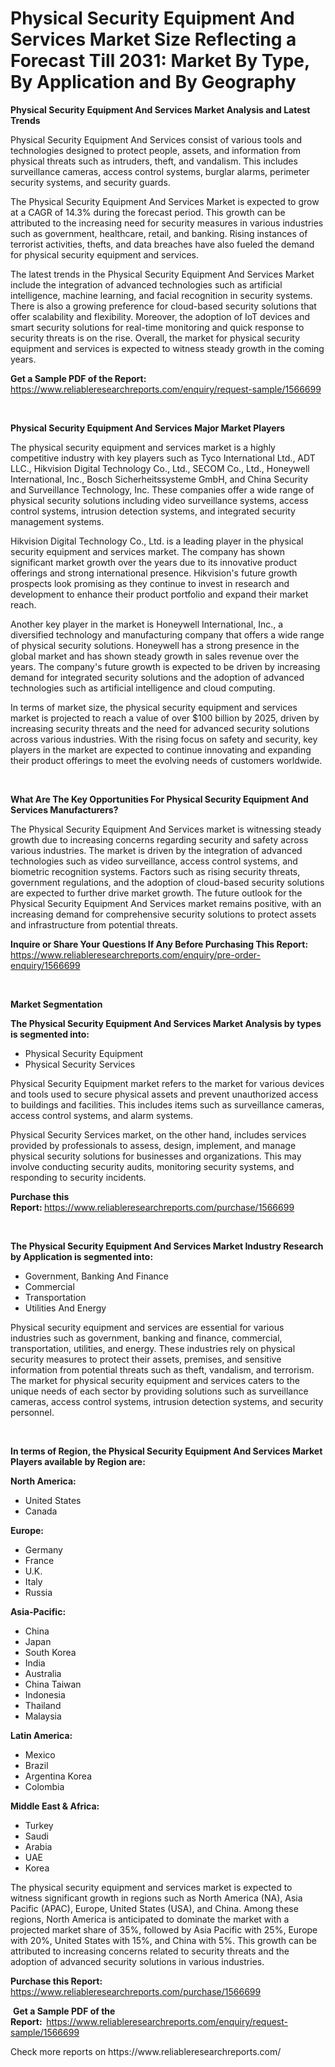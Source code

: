 <p><h1>Physical Security Equipment And Services Market Size Reflecting a Forecast Till 2031: Market By Type, By Application and By Geography</h1></p><p><strong>Physical Security Equipment And Services Market Analysis and Latest Trends</strong></p>
<p><p>Physical Security Equipment And Services consist of various tools and technologies designed to protect people, assets, and information from physical threats such as intruders, theft, and vandalism. This includes surveillance cameras, access control systems, burglar alarms, perimeter security systems, and security guards.</p><p>The Physical Security Equipment And Services Market is expected to grow at a CAGR of 14.3% during the forecast period. This growth can be attributed to the increasing need for security measures in various industries such as government, healthcare, retail, and banking. Rising instances of terrorist activities, thefts, and data breaches have also fueled the demand for physical security equipment and services.</p><p>The latest trends in the Physical Security Equipment And Services Market include the integration of advanced technologies such as artificial intelligence, machine learning, and facial recognition in security systems. There is also a growing preference for cloud-based security solutions that offer scalability and flexibility. Moreover, the adoption of IoT devices and smart security solutions for real-time monitoring and quick response to security threats is on the rise. Overall, the market for physical security equipment and services is expected to witness steady growth in the coming years.</p></p>
<p><strong>Get a Sample PDF of the Report:&nbsp;</strong> <a href="https://www.reliableresearchreports.com/enquiry/request-sample/1566699">https://www.reliableresearchreports.com/enquiry/request-sample/1566699</a></p>
<p>&nbsp;</p>
<p><strong>Physical Security Equipment And Services Major Market Players</strong></p>
<p><p>The physical security equipment and services market is a highly competitive industry with key players such as Tyco International Ltd., ADT LLC., Hikvision Digital Technology Co., Ltd., SECOM Co., Ltd., Honeywell International, Inc., Bosch Sicherheitssysteme GmbH, and China Security and Surveillance Technology, Inc. These companies offer a wide range of physical security solutions including video surveillance systems, access control systems, intrusion detection systems, and integrated security management systems.</p><p>Hikvision Digital Technology Co., Ltd. is a leading player in the physical security equipment and services market. The company has shown significant market growth over the years due to its innovative product offerings and strong international presence. Hikvision's future growth prospects look promising as they continue to invest in research and development to enhance their product portfolio and expand their market reach.</p><p>Another key player in the market is Honeywell International, Inc., a diversified technology and manufacturing company that offers a wide range of physical security solutions. Honeywell has a strong presence in the global market and has shown steady growth in sales revenue over the years. The company's future growth is expected to be driven by increasing demand for integrated security solutions and the adoption of advanced technologies such as artificial intelligence and cloud computing.</p><p>In terms of market size, the physical security equipment and services market is projected to reach a value of over $100 billion by 2025, driven by increasing security threats and the need for advanced security solutions across various industries. With the rising focus on safety and security, key players in the market are expected to continue innovating and expanding their product offerings to meet the evolving needs of customers worldwide.</p></p>
<p>&nbsp;</p>
<p><strong>What Are The Key Opportunities For Physical Security Equipment And Services Manufacturers?</strong></p>
<p><p>The Physical Security Equipment And Services market is witnessing steady growth due to increasing concerns regarding security and safety across various industries. The market is driven by the integration of advanced technologies such as video surveillance, access control systems, and biometric recognition systems. Factors such as rising security threats, government regulations, and the adoption of cloud-based security solutions are expected to further drive market growth. The future outlook for the Physical Security Equipment And Services market remains positive, with an increasing demand for comprehensive security solutions to protect assets and infrastructure from potential threats.</p></p>
<p><strong>Inquire or Share Your Questions If Any Before Purchasing This Report:</strong> <a href="https://www.reliableresearchreports.com/enquiry/pre-order-enquiry/1566699">https://www.reliableresearchreports.com/enquiry/pre-order-enquiry/1566699</a></p>
<p>&nbsp;</p>
<p><strong>Market Segmentation</strong></p>
<p><strong>The Physical Security Equipment And Services Market Analysis by types is segmented into:</strong></p>
<p><ul><li>Physical Security Equipment</li><li>Physical Security Services</li></ul></p>
<p><p>Physical Security Equipment market refers to the market for various devices and tools used to secure physical assets and prevent unauthorized access to buildings and facilities. This includes items such as surveillance cameras, access control systems, and alarm systems.</p><p>Physical Security Services market, on the other hand, includes services provided by professionals to assess, design, implement, and manage physical security solutions for businesses and organizations. This may involve conducting security audits, monitoring security systems, and responding to security incidents.</p></p>
<p><strong>Purchase this Report:&nbsp;</strong><a href="https://www.reliableresearchreports.com/purchase/1566699">https://www.reliableresearchreports.com/purchase/1566699</a></p>
<p>&nbsp;</p>
<p><strong>The Physical Security Equipment And Services Market Industry Research by Application is segmented into:</strong></p>
<p><ul><li>Government, Banking And Finance</li><li>Commercial</li><li>Transportation</li><li>Utilities And Energy</li></ul></p>
<p><p>Physical security equipment and services are essential for various industries such as government, banking and finance, commercial, transportation, utilities, and energy. These industries rely on physical security measures to protect their assets, premises, and sensitive information from potential threats such as theft, vandalism, and terrorism. The market for physical security equipment and services caters to the unique needs of each sector by providing solutions such as surveillance cameras, access control systems, intrusion detection systems, and security personnel.</p></p>
<p>&nbsp;</p>
<p><strong>In terms of Region, the Physical Security Equipment And Services Market Players available by Region are:</strong></p>
<p>
    <p> <strong> North America: </strong>
        <ul>
            <li>United States</li>
            <li>Canada</li>
        </ul>
        </p> 
    <p> <strong> Europe: </strong>
        <ul>
            <li>Germany</li>
            <li>France</li>
            <li>U.K.</li>
            <li>Italy</li>
            <li>Russia</li>
        </ul>
        </p> 
    <p> <strong> Asia-Pacific: </strong>
        <ul>
            <li>China</li>
            <li>Japan</li>
            <li>South Korea</li>
            <li>India</li>
            <li>Australia</li>
            <li>China Taiwan</li>
            <li>Indonesia</li>
            <li>Thailand</li>
            <li>Malaysia</li>
        </ul>
        </p> 
    <p> <strong> Latin America: </strong>
        <ul>
            <li>Mexico</li>
            <li>Brazil</li>
            <li>Argentina Korea</li>
            <li>Colombia</li>
        </ul>
        </p> 
    <p> <strong> Middle East & Africa: </strong>
        <ul>
            <li>Turkey</li>
            <li>Saudi</li>
            <li>Arabia</li>
            <li>UAE</li>
            <li>Korea</li>
        </ul>
    </p>
    </p>
<p><p>The physical security equipment and services market is expected to witness significant growth in regions such as North America (NA), Asia Pacific (APAC), Europe, United States (USA), and China. Among these regions, North America is anticipated to dominate the market with a projected market share of 35%, followed by Asia Pacific with 25%, Europe with 20%, United States with 15%, and China with 5%. This growth can be attributed to increasing concerns related to security threats and the adoption of advanced security solutions in various industries.</p></p>
<p><strong>Purchase this Report: </strong><a href="https://www.reliableresearchreports.com/purchase/1566699">https://www.reliableresearchreports.com/purchase/1566699</a></p>
<p>&nbsp;<strong>Get a Sample PDF of the Report:&nbsp;&nbsp;</strong><a href="https://www.reliableresearchreports.com/enquiry/request-sample/1566699">https://www.reliableresearchreports.com/enquiry/request-sample/1566699</a></p>
<p><strong></strong></p>
<p>Check more reports on https://www.reliableresearchreports.com/</p>